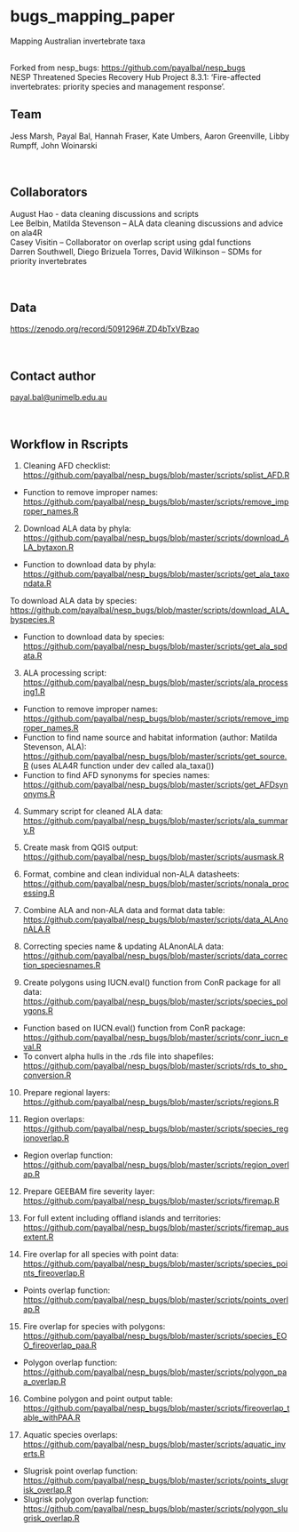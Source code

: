 # bugs_mapping_paper
Mapping Australian invertebrate taxa <br> <br>

Forked from nesp_bugs: https://github.com/payalbal/nesp_bugs <br>
NESP Threatened Species Recovery Hub Project 8.3.1: ‘Fire-affected invertebrates: priority species and management response’.


## Team
Jess Marsh, Payal Bal, Hannah Fraser, Kate Umbers, Aaron Greenville, Libby Rumpff, John Woinarski <br> <br> <br>


## Collaborators
August Hao - data cleaning discussions and scripts <br>
Lee Belbin, Matilda Stevenson – ALA data cleaning discussions and advice on ala4R <br>
Casey Visitin – Collaborator on overlap script using gdal functions <br>
Darren Southwell, Diego Brizuela Torres, David Wilkinson  – SDMs for priority invertebrates <br> <br> <br>


## Data
https://zenodo.org/record/5091296#.ZD4bTxVBzao  <br> <br> <br>


## Contact author
payal.bal@unimelb.edu.au <br> <br> <br>

  
## Workflow in Rscripts
1.	Cleaning AFD checklist: https://github.com/payalbal/nesp_bugs/blob/master/scripts/splist_AFD.R  <br>
  *	Function to remove improper names: https://github.com/payalbal/nesp_bugs/blob/master/scripts/remove_improper_names.R <br>

2.	Download ALA data by phyla: https://github.com/payalbal/nesp_bugs/blob/master/scripts/download_ALA_bytaxon.R <br>
  *	Function to download data by phyla: https://github.com/payalbal/nesp_bugs/blob/master/scripts/get_ala_taxondata.R <br>

  To download ALA data by species: https://github.com/payalbal/nesp_bugs/blob/master/scripts/download_ALA_byspecies.R <br>
  *	Function to download data by species: https://github.com/payalbal/nesp_bugs/blob/master/scripts/get_ala_spdata.R <br>

3.	ALA processing script: https://github.com/payalbal/nesp_bugs/blob/master/scripts/ala_processing1.R <br>
  *	Function to remove improper names: https://github.com/payalbal/nesp_bugs/blob/master/scripts/remove_improper_names.R <br>
  *	Function to find name source and habitat information (author: Matilda Stevenson, ALA): https://github.com/payalbal/nesp_bugs/blob/master/scripts/get_source.R (uses ALA4R function under dev called ala_taxa()) <br>
  *	Function to find AFD synonyms for species names: https://github.com/payalbal/nesp_bugs/blob/master/scripts/get_AFDsynonyms.R <br>

4.	Summary script for cleaned ALA data: https://github.com/payalbal/nesp_bugs/blob/master/scripts/ala_summary.R <br>

5.	Create mask from QGIS output: https://github.com/payalbal/nesp_bugs/blob/master/scripts/ausmask.R <br>

6.	Format, combine and clean individual non-ALA datasheets: https://github.com/payalbal/nesp_bugs/blob/master/scripts/nonala_processing.R <br>

7.	Combine ALA and non-ALA data and format data table: https://github.com/payalbal/nesp_bugs/blob/master/scripts/data_ALAnonALA.R <br>

8.	Correcting species name & updating ALAnonALA data: https://github.com/payalbal/nesp_bugs/blob/master/scripts/data_correction_speciesnames.R <br>

9.	Create polygons using IUCN.eval() function from ConR package for all data: https://github.com/payalbal/nesp_bugs/blob/master/scripts/species_polygons.R <br>
  *	Function based on IUCN.eval() function from ConR package: https://github.com/payalbal/nesp_bugs/blob/master/scripts/conr_iucn_eval.R <br>
  *	To convert alpha hulls in the .rds file into shapefiles: https://github.com/payalbal/nesp_bugs/blob/master/scripts/rds_to_shp_conversion.R <br>

10.	Prepare regional layers: https://github.com/payalbal/nesp_bugs/blob/master/scripts/regions.R  <br>

11.	Region overlaps: https://github.com/payalbal/nesp_bugs/blob/master/scripts/species_regionoverlap.R <br>
  *	Region overlap function: https://github.com/payalbal/nesp_bugs/blob/master/scripts/region_overlap.R <br>

12.	Prepare GEEBAM fire severity layer: https://github.com/payalbal/nesp_bugs/blob/master/scripts/firemap.R <br>

13.	For full extent including offland islands and territories: https://github.com/payalbal/nesp_bugs/blob/master/scripts/firemap_ausextent.R <br>

14.	Fire overlap for all species with point data: https://github.com/payalbal/nesp_bugs/blob/master/scripts/species_points_fireoverlap.R <br>
  *	Points overlap function: https://github.com/payalbal/nesp_bugs/blob/master/scripts/points_overlap.R <br>

15.	Fire overlap for species with polygons: https://github.com/payalbal/nesp_bugs/blob/master/scripts/species_EOO_fireoverlap_paa.R  <br>
  *	Polygon overlap function: https://github.com/payalbal/nesp_bugs/blob/master/scripts/polygon_paa_overlap.R <br>

16.	Combine polygon and point output table: https://github.com/payalbal/nesp_bugs/blob/master/scripts/fireoverlap_table_withPAA.R <br>

17.	Aquatic species overlaps: https://github.com/payalbal/nesp_bugs/blob/master/scripts/aquatic_inverts.R <br>
  *	Slugrisk point overlap function: https://github.com/payalbal/nesp_bugs/blob/master/scripts/points_slugrisk_overlap.R <br>
  *	Slugrisk polygon overlap function: https://github.com/payalbal/nesp_bugs/blob/master/scripts/polygon_slugrisk_overlap.R <br>
